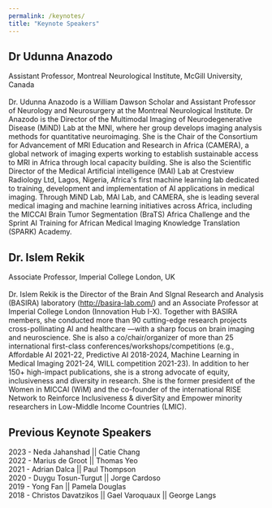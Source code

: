 ```yaml
---
permalink: /keynotes/
title: "Keynote Speakers"
---
```


## Dr Udunna Anazodo
Assistant Professor, Montreal Neurological Institute, McGill University, Canada
<br>
<br>
Dr. Udunna Anazodo is a William Dawson Scholar and Assistant Professor of Neurology and Neurosurgery at the Montreal Neurological Institute. Dr Anazodo is the Director of the Multimodal Imaging of Neurodegenerative Disease (MiND) Lab at the MNI, where her group develops imaging analysis methods for quantitative neuroimaging. She is the Chair of the Consortium for Advancement of MRI Education and Research in Africa (CAMERA), a global network of imaging experts working to establish sustainable access to MRI in Africa through local capacity building. She is also the Scientific Director of the Medical Artificial intelligence (MAI) Lab at Crestview Radiology Ltd, Lagos, Nigeria, Africa's first machine learning lab dedicated to training, development and implementation of AI applications in medical imaging. Through MiND Lab, MAI Lab, and CAMERA, she is leading several medical imaging and machine learning initiatives across Africa, including the MICCAI Brain Tumor Segmentation (BraTS) Africa Challenge and the Sprint AI Training for African Medical Imaging Knowledge Translation (SPARK) Academy.

## Dr. Islem Rekik
Associate Professor, Imperial College London, UK
<br>
<br>
Dr. Islem Rekik is the Director of the Brain And SIgnal Research and Analysis (BASIRA) laboratory (http://basira-lab.com/) and an Associate Professor at Imperial College London (Innovation Hub I-X).  Together with BASIRA members, she conducted more than 90 cutting-edge research projects cross-pollinating AI and healthcare —with a sharp focus on brain imaging and neuroscience. She is also a co/chair/organizer of more than 25 international first-class conferences/workshops/competitions (e.g., Affordable AI 2021-22, Predictive AI 2018-2024, Machine Learning in Medical Imaging 2021-24, WILL competition 2021-23).  In addition to her 150+ high-impact publications, she is a strong advocate of equity, inclusiveness and diversity in research. She is the former president of the Women in MICCAI (WiM) and the co-founder of the international RISE Network to Reinforce Inclusiveness & diverSity and Empower minority researchers in Low-Middle Income Countries (LMIC).

## Previous Keynote Speakers
2023 - Neda Jahanshad || Catie Chang
<br>
2022 - Marius de Groot || Thomas Yeo
<br>
2021 - Adrian Dalca || Paul Thompson 
<br>
2020 - Duygu Tosun-Turgut || Jorge Cardoso 
<br>
2019 - Yong Fan || Pamela Douglas
<br>
2018 - Christos Davatzikos || Gael Varoquaux || George Langs
<br>

